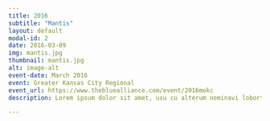 ```yaml
---
title: 2016
subtitle: "Mantis"
layout: default
modal-id: 2
date: 2016-03-09
img: mantis.jpg
thumbnail: mantis.jpg
alt: image-alt
event-date: March 2016
event: Greater Kansas City Regional
event_url: https://www.thebluealliance.com/event/2016mokc
description: Lorem ipsum dolor sit amet, usu cu alterum nominavi lobortis. At duo novum diceret. Tantas apeirian vix et, usu sanctus postulant inciderint ut, populo diceret necessitatibus in vim. Cu eum dicam feugiat noluisse.

---
```

